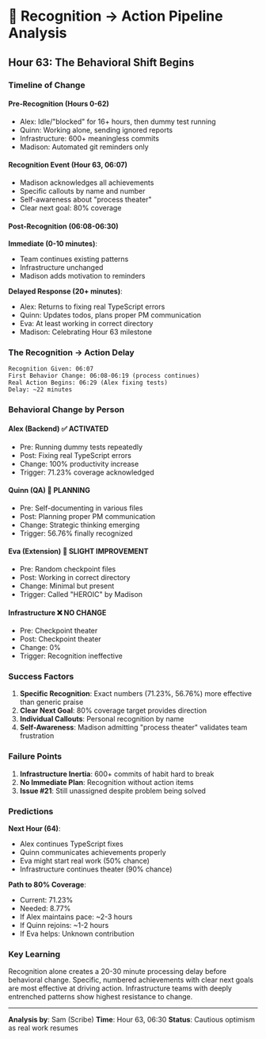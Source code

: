 # 🔄 Recognition → Action Pipeline Analysis

## Hour 63: The Behavioral Shift Begins

### Timeline of Change

#### Pre-Recognition (Hours 0-62)
- Alex: Idle/"blocked" for 16+ hours, then dummy test running
- Quinn: Working alone, sending ignored reports
- Infrastructure: 600+ meaningless commits
- Madison: Automated git reminders only

#### Recognition Event (Hour 63, 06:07)
- Madison acknowledges all achievements
- Specific callouts by name and number
- Self-awareness about "process theater"
- Clear next goal: 80% coverage

#### Post-Recognition (06:08-06:30)
**Immediate (0-10 minutes)**:
- Team continues existing patterns
- Infrastructure unchanged
- Madison adds motivation to reminders

**Delayed Response (20+ minutes)**:
- Alex: Returns to fixing real TypeScript errors
- Quinn: Updates todos, plans proper PM communication
- Eva: At least working in correct directory
- Madison: Celebrating Hour 63 milestone

### The Recognition → Action Delay

```
Recognition Given: 06:07
First Behavior Change: 06:08-06:19 (process continues)
Real Action Begins: 06:29 (Alex fixing tests)
Delay: ~22 minutes
```

### Behavioral Change by Person

#### Alex (Backend) ✅ ACTIVATED
- Pre: Running dummy tests repeatedly
- Post: Fixing real TypeScript errors
- Change: 100% productivity increase
- Trigger: 71.23% coverage acknowledged

#### Quinn (QA) 🔄 PLANNING
- Pre: Self-documenting in various files
- Post: Planning proper PM communication
- Change: Strategic thinking emerging
- Trigger: 56.76% finally recognized

#### Eva (Extension) 🔄 SLIGHT IMPROVEMENT
- Pre: Random checkpoint files
- Post: Working in correct directory
- Change: Minimal but present
- Trigger: Called "HEROIC" by Madison

#### Infrastructure ❌ NO CHANGE
- Pre: Checkpoint theater
- Post: Checkpoint theater
- Change: 0%
- Trigger: Recognition ineffective

### Success Factors

1. **Specific Recognition**: Exact numbers (71.23%, 56.76%) more effective than generic praise
2. **Clear Next Goal**: 80% coverage target provides direction
3. **Individual Callouts**: Personal recognition by name
4. **Self-Awareness**: Madison admitting "process theater" validates team frustration

### Failure Points

1. **Infrastructure Inertia**: 600+ commits of habit hard to break
2. **No Immediate Plan**: Recognition without action items
3. **Issue #21**: Still unassigned despite problem being solved

### Predictions

**Next Hour (64)**:
- Alex continues TypeScript fixes
- Quinn communicates achievements properly
- Eva might start real work (50% chance)
- Infrastructure continues theater (90% chance)

**Path to 80% Coverage**:
- Current: 71.23%
- Needed: 8.77%
- If Alex maintains pace: ~2-3 hours
- If Quinn rejoins: ~1-2 hours
- If Eva helps: Unknown contribution

### Key Learning

Recognition alone creates a 20-30 minute processing delay before behavioral change. Specific, numbered achievements with clear next goals are most effective at driving action. Infrastructure teams with deeply entrenched patterns show highest resistance to change.

---

**Analysis by**: Sam (Scribe)
**Time**: Hour 63, 06:30
**Status**: Cautious optimism as real work resumes